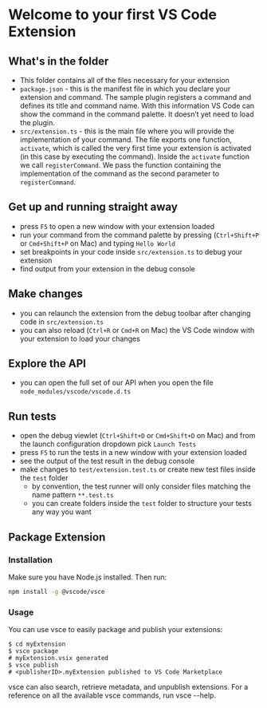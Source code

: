 # Welcome to your first VS Code Extension

## What's in the folder

- This folder contains all of the files necessary for your extension
- `package.json` - this is the manifest file in which you declare your extension and command.
  The sample plugin registers a command and defines its title and command name. With this information
  VS Code can show the command in the command palette. It doesn’t yet need to load the plugin.
- `src/extension.ts` - this is the main file where you will provide the implementation of your command.
  The file exports one function, `activate`, which is called the very first time your extension is
  activated (in this case by executing the command). Inside the `activate` function we call `registerCommand`.
  We pass the function containing the implementation of the command as the second parameter to
  `registerCommand`.

## Get up and running straight away

- press `F5` to open a new window with your extension loaded
- run your command from the command palette by pressing (`Ctrl+Shift+P` or `Cmd+Shift+P` on Mac) and typing `Hello World`
- set breakpoints in your code inside `src/extension.ts` to debug your extension
- find output from your extension in the debug console

## Make changes

- you can relaunch the extension from the debug toolbar after changing code in `src/extension.ts`
- you can also reload (`Ctrl+R` or `Cmd+R` on Mac) the VS Code window with your extension to load your changes

## Explore the API

- you can open the full set of our API when you open the file `node_modules/vscode/vscode.d.ts`

## Run tests

- open the debug viewlet (`Ctrl+Shift+D` or `Cmd+Shift+D` on Mac) and from the launch configuration dropdown pick `Launch Tests`
- press `F5` to run the tests in a new window with your extension loaded
- see the output of the test result in the debug console
- make changes to `test/extension.test.ts` or create new test files inside the `test` folder
  - by convention, the test runner will only consider files matching the name pattern `**.test.ts`
  - you can create folders inside the `test` folder to structure your tests any way you want

## Package Extension

### Installation

Make sure you have Node.js installed. Then run:

```bash
npm install -g @vscode/vsce
```

### Usage

You can use vsce to easily package and publish your extensions:

```
$ cd myExtension
$ vsce package
# myExtension.vsix generated
$ vsce publish
# <publisherID>.myExtension published to VS Code Marketplace
```

vsce can also search, retrieve metadata, and unpublish extensions. For a reference on all the available vsce commands, run vsce --help.

